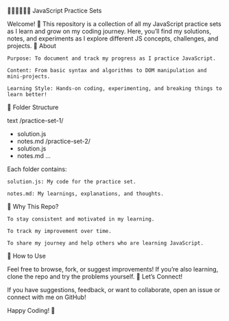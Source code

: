 🧑🏻‍🎓🧑🏻‍💻 JavaScript Practice Sets

Welcome! 👋
This repository is a collection of all my JavaScript practice sets as I learn and grow on my coding journey. Here, you’ll find my solutions, notes, and experiments as I explore different JS concepts, challenges, and projects.
🚀 About

    Purpose: To document and track my progress as I practice JavaScript.

    Content: From basic syntax and algorithms to DOM manipulation and mini-projects.

    Learning Style: Hands-on coding, experimenting, and breaking things to learn better!

📂 Folder Structure

text
/practice-set-1/
  - solution.js
  - notes.md
/practice-set-2/
  - solution.js
  - notes.md
...

Each folder contains:

    solution.js: My code for the practice set.

    notes.md: My learnings, explanations, and thoughts.

🌱 Why This Repo?

    To stay consistent and motivated in my learning.

    To track my improvement over time.

    To share my journey and help others who are learning JavaScript.

📝 How to Use

Feel free to browse, fork, or suggest improvements!
If you’re also learning, clone the repo and try the problems yourself.
📢 Let’s Connect!

If you have suggestions, feedback, or want to collaborate, open an issue or connect with me on GitHub!

Happy Coding! 🚀
